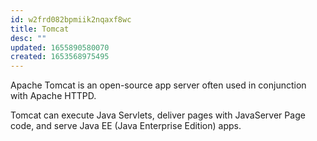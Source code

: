 ```yaml
---
id: w2frd082bpmiik2nqaxf8wc
title: Tomcat
desc: ""
updated: 1655890580070
created: 1653568975495
---
```


Apache Tomcat is an open-source app server often used in conjunction with Apache HTTPD.

Tomcat can execute Java Servlets, deliver pages with JavaServer Page code, and serve Java EE (Java Enterprise Edition) apps.
